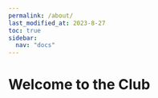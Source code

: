 ```yaml
---
permalink: /about/
last_modified_at: 2023-8-27
toc: true
sidebar:
  nav: "docs"
---
```


# Welcome to the Club
<br>

